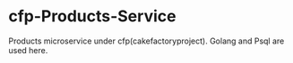# cfp-Products-Service
Products microservice under cfp(cakefactoryproject). Golang and Psql are used here.
